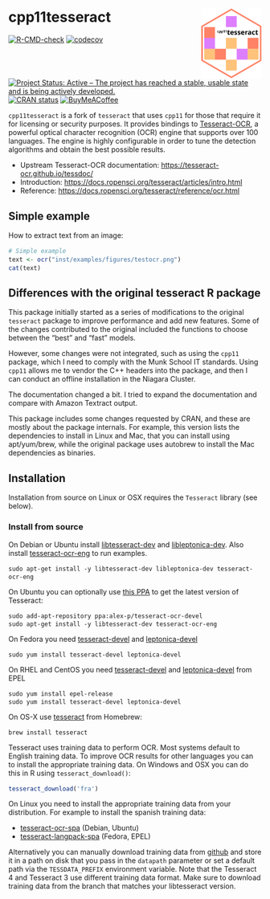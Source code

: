 
<!-- README.md is generated from README.Rmd. Please edit that file -->

# cpp11tesseract <img src="man/figures/logo.svg" align="right" height="139" alt="" />

[![R-CMD-check](https://github.com/pachadotdev/cpp11tesseract/actions/workflows/R-CMD-check.yaml/badge.svg)](https://github.com/pachadotdev/cpp11tesseract/actions/workflows/R-CMD-check.yaml)
[![codecov](https://codecov.io/gh/pachadotdev/cpp11tesseract/graph/badge.svg?token=mWfiUCgfNu)](https://app.codecov.io/gh/pachadotdev/cpp11tesseract)
[![Project Status: Active – The project has reached a stable, usable
state and is being actively
developed.](https://www.repostatus.org/badges/latest/active.svg)](http://www.repostatus.org/#active)
[![CRAN
status](https://www.r-pkg.org/badges/version/cpp11tesseract)](https://CRAN.R-project.org/package=cpp11tesseract)
[![BuyMeACoffee](https://raw.githubusercontent.com/pachadotdev/buymeacoffee-badges/main/bmc-donate-white.svg)](https://buymeacoffee.com/pacha)

`cpp11tesseract` is a fork of `tesseract` that uses `cpp11` for those
that require it for licensing or security purposes. It provides bindings
to [Tesseract-OCR](https://opensource.google/projects/tesseract), a
powerful optical character recognition (OCR) engine that supports over
100 languages. The engine is highly configurable in order to tune the
detection algorithms and obtain the best possible results.

  - Upstream Tesseract-OCR documentation:
    <https://tesseract-ocr.github.io/tessdoc/>
  - Introduction:
    <https://docs.ropensci.org/tesseract/articles/intro.html>
  - Reference: <https://docs.ropensci.org/tesseract/reference/ocr.html>

## Simple example

How to extract text from an image:

``` r
# Simple example
text <- ocr("inst/examples/figures/testocr.png")
cat(text)
```

## Differences with the original tesseract R package

This package initially started as a series of modifications to the
original `tesseract` package to improve performance and add new
features. Some of the changes contributed to the original included the
functions to choose between the “best” and “fast” models.

However, some changes were not integrated, such as using the `cpp11`
package, which I need to comply with the Munk School IT standards. Using
`cpp11` allows me to vendor the C++ headers into the package, and then I
can conduct an offline installation in the Niagara Cluster.

The documentation changed a bit. I tried to expand the documentation and
compare with Amazon Textract output.

This package includes some changes requested by CRAN, and these are
mostly about the package internals. For example, this version lists the
dependencies to install in Linux and Mac, that you can install using
apt/yum/brew, while the original package uses autobrew to install the
Mac dependencies as binaries.

## Installation

Installation from source on Linux or OSX requires the `Tesseract`
library (see below).

### Install from source

On Debian or Ubuntu install
[libtesseract-dev](https://packages.debian.org/testing/libtesseract-dev)
and
[libleptonica-dev](https://packages.debian.org/testing/libleptonica-dev).
Also install
[tesseract-ocr-eng](https://packages.debian.org/testing/tesseract-ocr-eng)
to run examples.

    sudo apt-get install -y libtesseract-dev libleptonica-dev tesseract-ocr-eng

On Ubuntu you can optionally use [this
PPA](https://launchpad.net/~alex-p/+archive/ubuntu/tesseract-ocr-devel)
to get the latest version of Tesseract:

    sudo add-apt-repository ppa:alex-p/tesseract-ocr-devel
    sudo apt-get install -y libtesseract-dev tesseract-ocr-eng

On Fedora you need
[tesseract-devel](https://src.fedoraproject.org/rpms/tesseract) and
[leptonica-devel](https://src.fedoraproject.org/rpms/leptonica)

    sudo yum install tesseract-devel leptonica-devel

On RHEL and CentOS you need
[tesseract-devel](https://src.fedoraproject.org/rpms/tesseract) and
[leptonica-devel](https://src.fedoraproject.org/rpms/leptonica) from
EPEL

    sudo yum install epel-release
    sudo yum install tesseract-devel leptonica-devel

On OS-X use
[tesseract](https://github.com/Homebrew/homebrew-core/blob/master/Formula/tesseract.rb)
from Homebrew:

    brew install tesseract

Tesseract uses training data to perform OCR. Most systems default to
English training data. To improve OCR results for other languages you
can to install the appropriate training data. On Windows and OSX you can
do this in R using `tesseract_download()`:

``` r
tesseract_download('fra')
```

On Linux you need to install the appropriate training data from your
distribution. For example to install the spanish training data:

  - [tesseract-ocr-spa](https://packages.debian.org/testing/tesseract-ocr-spa)
    (Debian, Ubuntu)
  - [tesseract-langpack-spa](https://src.fedoraproject.org/rpms/tesseract-langpack)
    (Fedora, EPEL)

Alternatively you can manually download training data from
[github](https://github.com/tesseract-ocr/tessdata) and store it in a
path on disk that you pass in the `datapath` parameter or set a default
path via the `TESSDATA_PREFIX` environment variable. Note that the
Tesseract 4 and Tesseract 3 use different training data format. Make
sure to download training data from the branch that matches your
libtesseract version.
